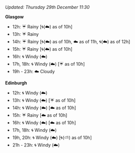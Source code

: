 *Updated: Thursday 29th December 11:30*

**Glasgow**

* 12h: :umbrella: Rainy [:cyclone:(:cloud:) as of 10h]
* 13h: :umbrella: Rainy
* 14h: :umbrella: Rainy [:cyclone:(:cloud:) as of 10h, :cloud: as of 11h, :cyclone:(:cloud:) as of 12h]
* 15h: :umbrella: Rainy [:cyclone:(:cloud:) as of 10h]
* 16h: :cyclone: Windy (:cloud:)
* 17h, 18h: :cyclone: Windy (:cloud:) [:umbrella: as of 10h]
* 19h - 23h: :cloud: Cloudy

**Edinburgh**

* 12h: :cyclone: Windy (:cloud:)
* 13h: :cyclone: Windy (:cloud:) [:umbrella: as of 10h]
* 14h: :cyclone: Windy (:cloud:) [:cloud: as of 10h]
* 15h: :umbrella: Rainy [:cloud: as of 10h]
* 16h: :cyclone: Windy (:cloud:) [:cloud: as of 10h]
* 17h, 18h: :cyclone: Windy (:cloud:)
* 19h, 20h: :cyclone: Windy (:cloud:) [:cyclone:(:partly_sunny:) as of 10h]
* 21h - 23h: :cyclone: Windy (:cloud:)

